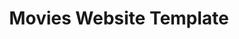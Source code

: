 ---
title: Movies Website Template
description: This Project I use Nuxt3 + tailwind.
img: '/works/project3.png'
---